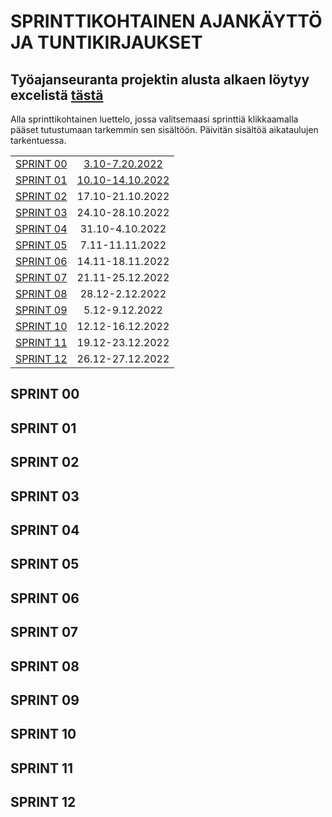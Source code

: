 # SPRINTTIKOHTAINEN AJANKÄYTTÖ JA TUNTIKIRJAUKSET

## Työajanseuranta projektin alusta alkaen löytyy excelistä [tästä](https://jamkstudent-my.sharepoint.com/:x:/g/personal/ab5160_student_jamk_fi/EZrMJxzfa3hPrGiBRfMpFmcBilxwiZDvS6QMZGCqMPjMZQ?e=PlMJqJ)

Alla sprinttikohtainen luettelo, jossa valitsemaasi sprinttiä klikkaamalla pääset tutustumaan tarkemmin sen sisältöön. Päivitän sisältöä aikataulujen tarkentuessa.

| | |
|:-:|:-:|
| [SPRINT 00](https://gitlab.labranet.jamk.fi/service-design/supercalifragilisticexpialidocious/-/milestones/2#tab-issues)| [3.10-7.20.2022]() |
| [SPRINT 01](https://gitlab.labranet.jamk.fi/service-design/supercalifragilisticexpialidocious/-/milestones/3#tab-issues) | [10.10-14.10.2022](https://gitlab.labranet.jamk.fi/service-design/supercalifragilisticexpialidocious/-/blob/master/Dokumentit/SPRINT%2001%20Mit%C3%A4%20tapahtui.md) |
| [SPRINT 02](https://gitlab.labranet.jamk.fi/service-design/supercalifragilisticexpialidocious/-/milestones/4#tab-issues) | 17.10-21.10.2022 |
| [SPRINT 03](https://gitlab.labranet.jamk.fi/service-design/supercalifragilisticexpialidocious/-/milestones/5#tab-issues) | 24.10-28.10.2022 |
| [SPRINT 04](https://gitlab.labranet.jamk.fi/service-design/supercalifragilisticexpialidocious/-/milestones/6#tab-issues) | 31.10-4.10.2022 |
| [SPRINT 05](https://gitlab.labranet.jamk.fi/service-design/supercalifragilisticexpialidocious/-/milestones/7#tab-issues) | 7.11-11.11.2022 |
| [SPRINT 06](https://gitlab.labranet.jamk.fi/service-design/supercalifragilisticexpialidocious/-/milestones/8#tab-issues) | 14.11-18.11.2022 |
| [SPRINT 07](https://gitlab.labranet.jamk.fi/service-design/supercalifragilisticexpialidocious/-/milestones/9#tab-issues)| 21.11-25.12.2022 |
| [SPRINT 08](https://gitlab.labranet.jamk.fi/service-design/supercalifragilisticexpialidocious/-/milestones/10#tab-issues) | 28.12-2.12.2022 |
| [SPRINT 09](https://gitlab.labranet.jamk.fi/service-design/supercalifragilisticexpialidocious/-/milestones/11#tab-issues) | 5.12-9.12.2022 |
| [SPRINT 10](https://gitlab.labranet.jamk.fi/service-design/supercalifragilisticexpialidocious/-/milestones/12#tab-issues) | 12.12-16.12.2022 |
| [SPRINT 11](https://gitlab.labranet.jamk.fi/service-design/supercalifragilisticexpialidocious/-/milestones/13#tab-issues) | 19.12-23.12.2022 |
| [SPRINT 12](https://gitlab.labranet.jamk.fi/service-design/supercalifragilisticexpialidocious/-/milestones/14#tab-issues) | 26.12-27.12.2022 |

## SPRINT 00
## SPRINT 01
## SPRINT 02
## SPRINT 03
## SPRINT 04
## SPRINT 05
## SPRINT 06
## SPRINT 07
## SPRINT 08
## SPRINT 09
## SPRINT 10
## SPRINT 11
## SPRINT 12

